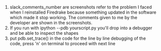 1. slack_comments_number are screenshots refer to the problem I faced when I reinstalled Firedrake because something updated in the software which made it stop working. The comments given to me by the developer are shown in the screenshots.
2. If you run with ipython --pdb yourscript.py you'll drop into a debugger and be able to inspect the shapes
3. put pdb.set_trace() in the code for the line by line debugging of the code, press 'n' on terminal to proceed with next line
